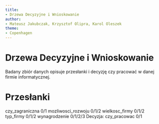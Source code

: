 ```yaml
---
title:
- Drzewa Decyzyjne i Wnioskowanie
author:
- Mateusz Jakubczak, Krzysztof Olipra, Karol Oleszek 
theme:
- Copenhagen
---
```



# Drzewa Decyzyjne i Wnioskowanie

Badany zbiór danych opisuje przesłanki i decyzję czy pracować w danej firmie informatycznej.


# Przesłanki

czy_zagraniczna 0/1
mozliwosci_rozwoju 0/1/2
wielkosc_firmy 0/1/2
typ_firmy 0/1/2
wynagrodzenie 0/1/2/3
Decyzja:
czy_pracowac 0/1